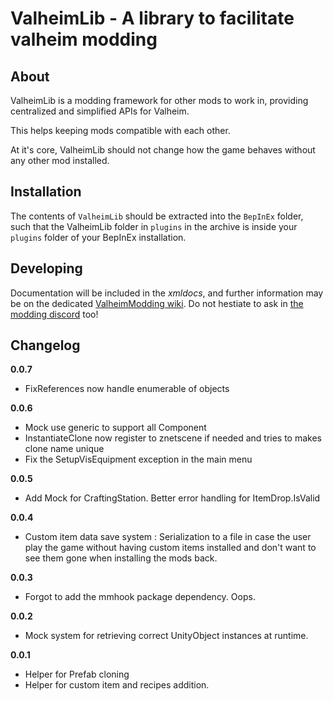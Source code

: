 # ValheimLib - A library to facilitate valheim modding

## About

ValheimLib is a modding framework for other mods to work in, providing centralized and simplified APIs for Valheim. 

This helps keeping mods compatible with each other.

At it's core, ValheimLib should not change how the game behaves without any other mod installed.

## Installation

The contents of `ValheimLib` should be extracted into the `BepInEx` folder, such that the ValheimLib folder in `plugins` in the archive is inside your `plugins` folder of your BepInEx installation.

## Developing

Documentation will be included in the  *xmldocs*, and further information may be on the dedicated [ValheimModding wiki](https://github.com/Valheim-Modding/Wiki). Do not hestiate to ask in [the modding discord](https://discord.gg/RBq2mzeu4z) too!

## Changelog

**0.0.7**

* FixReferences now handle enumerable of objects

**0.0.6**

* Mock use generic to support all Component
* InstantiateClone now register to znetscene if needed and tries to makes clone name unique
* Fix the SetupVisEquipment exception in the main menu

**0.0.5**

* Add Mock for CraftingStation. Better error handling for ItemDrop.IsValid

**0.0.4**

* Custom item data save system : Serialization to a file in case the user play the game without having custom items installed and don't want to see them gone when installing the mods back.

**0.0.3**

* Forgot to add the mmhook package dependency. Oops.

**0.0.2**

* Mock system for retrieving correct UnityObject instances at runtime.

**0.0.1**

* Helper for Prefab cloning
* Helper for custom item and recipes addition.
